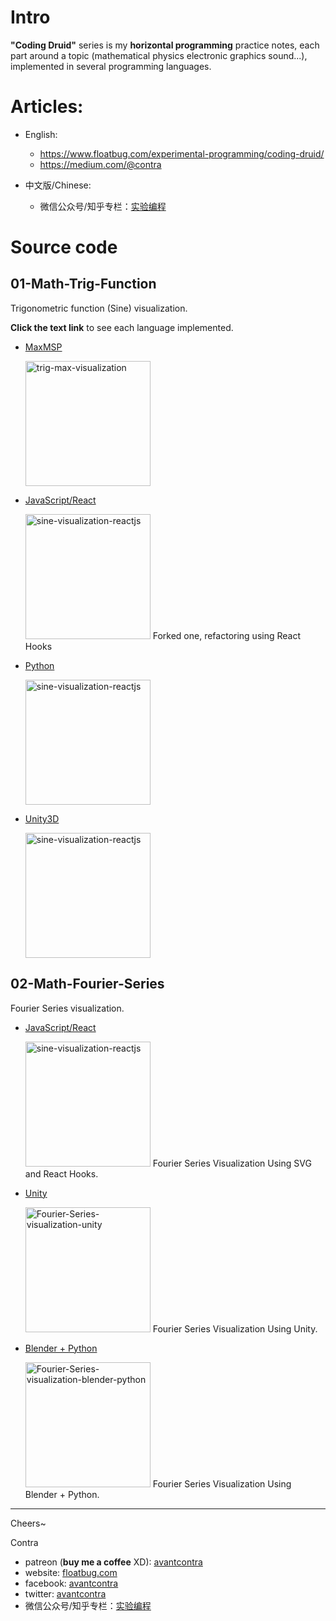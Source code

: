 # Intro
**"Coding Druid"** series is my **horizontal programming** practice notes, each part around a topic (mathematical physics electronic graphics sound...), implemented in several programming languages.

# Articles:

- English:
    - https://www.floatbug.com/experimental-programming/coding-druid/
    - https://medium.com/@contra

- 中文版/Chinese:
    - 微信公众号/知乎专栏：[实验编程](https://zhuanlan.zhihu.com/floatlab)

# Source code

## 01-Math-Trig-Function
Trigonometric function (Sine) visualization. 

**Click the text link** to see each language implemented.

- [MaxMSP](https://github.com/avantcontra/coding-druid/tree/master/01-Math-Trig-Function/maxmsp)

    <img src="http://float.intplusplus.cn/trig-max-visualization.gif" alt="trig-max-visualization" width="200">

- [JavaScript/React](https://github.com/avantcontra/coding-druid/tree/master/01-Math-Trig-Function/sine-js-react)

    <img src="http://float.intplusplus.cn/sine-visualization-reactjs.gif" alt="sine-visualization-reactjs" width="200">
     Forked one, refactoring using React Hooks

- [Python](https://github.com/avantcontra/coding-druid/tree/master/01-Math-Trig-Function/sine-python)

    <img src="http://float.intplusplus.cn/sine-py-effect-0.gif" alt="sine-visualization-reactjs" width="200">

- [Unity3D](https://github.com/avantcontra/coding-druid/tree/master/01-Math-Trig-Function/sine-unity)

    <img src="http://float.intplusplus.cn/sine-unity-optimize.gif" alt="sine-visualization-reactjs" width="200">
    
## 02-Math-Fourier-Series
Fourier Series visualization.
- [JavaScript/React](https://github.com/avantcontra/coding-druid/tree/master/02-Math-Fourier-Series/fourier-series-js-react)

    <img src="http://floatcc.intplusplus.org/fs-js-5.gif" alt="sine-visualization-reactjs" width="200">
    Fourier Series Visualization Using SVG and React Hooks.
    
- [Unity](https://github.com/avantcontra/coding-druid/tree/master/02-Math-Fourier-Series/fourier-series-unity)

    <img src="http://float.intplusplus.cn/fs-unity-4-short-2m.gif" alt="Fourier-Series-visualization-unity" width="200">
    Fourier Series Visualization Using Unity.
    
- [Blender + Python](https://github.com/avantcontra/coding-druid/tree/master/02-Math-Fourier-Series/fourier-series-python-blender)
 
    <img src="http://float.intplusplus.cn/fs-blender-short.gif" alt="Fourier-Series-visualization-blender-python" width="200">
    Fourier Series Visualization Using Blender + Python.
  
----


Cheers~

Contra

- patreon (**buy me a coffee** XD): [avantcontra](https://www.patreon.com/avantcontra)
- website: [floatbug.com](https://www.floatbug.com)
- facebook: [avantcontra](https://facebook.com/avantcontra)
- twitter: [avantcontra](https://twitter.com/avantcontra)
- 微信公众号/知乎专栏：[实验编程](https://zhuanlan.zhihu.com/floatlab)


